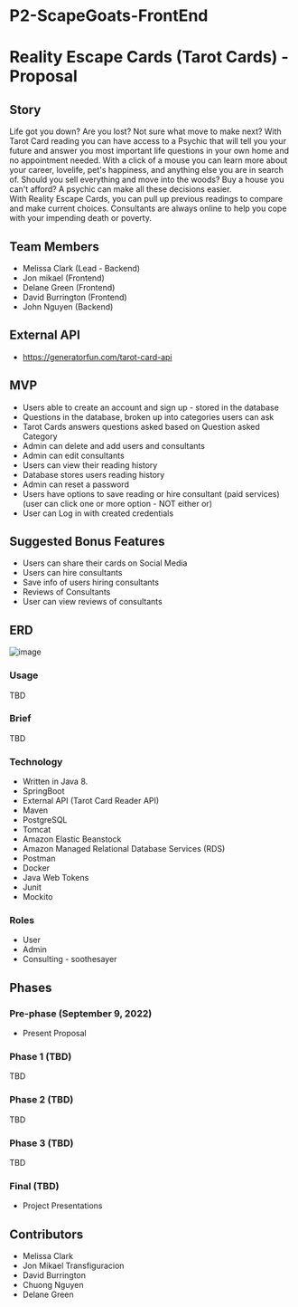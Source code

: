 # P2-ScapeGoats-FrontEnd

# Reality Escape Cards (Tarot Cards) - Proposal

## Story

Life got you down?  Are you lost?  Not sure what move to make next?  With Tarot Card reading you can have access to a Psychic that will tell you your future and answer you most important life questions in your own home and no appointment needed.  With a click of a mouse you can learn more about your career, lovelife, pet's happiness, and anything else you are in search of.  Should you sell everything and move into the woods?  Buy a house you can't afford?  A psychic can make all these decisions easier.  
With Reality Escape Cards, you can pull up previous readings to compare and make current choices.  Consultants are always online to help you cope with your impending death or poverty.

## Team Members

* Melissa Clark (Lead - Backend)
* Jon mikael (Frontend)
* Delane Green (Frontend)
* David Burrington (Frontend)
* John Nguyen (Backend)

## External API

* https://generatorfun.com/tarot-card-api

## MVP

* Users able to create an account and sign up - stored in the database
* Questions in the database, broken up into categories users can ask 
* Tarot Cards answers questions asked based on Question asked Category
* Admin can delete and add users and consultants
* Admin can edit consultants
* Users can view their reading history
* Database stores users reading history
* Admin can reset a password
* Users have options to save reading or hire consultant (paid services) (user can click one or more option - NOT either or)
* User can Log in with created credentials

## Suggested Bonus Features

* Users can share their cards on Social Media
* Users can hire consultants
* Save info of users hiring consultants
* Reviews of Consultants
* User can view reviews of consultants

## ERD

![image](https://user-images.githubusercontent.com/37430000/189426944-0b9106b7-31d2-4fc5-bec7-2f55b44c7f37.png)


### Usage

TBD


### Brief

TBD

### Technology

* Written in Java 8.
* SpringBoot
* External API (Tarot Card Reader API)
* Maven
* PostgreSQL
* Tomcat
* Amazon Elastic Beanstock
* Amazon Managed Relational Database Services (RDS)
* Postman
* Docker
* Java Web Tokens
* Junit
* Mockito

### Roles

* User
* Admin
* Consulting - soothesayer

## Phases

### Pre-phase (September 9, 2022)

* Present Proposal

### Phase 1 (TBD)

TBD

### Phase 2 (TBD)

TBD

### Phase 3 (TBD)

TBD

### Final (TBD)

* Project Presentations

## Contributors

* Melissa Clark
* Jon Mikael Transfiguracion
* David Burrington
* Chuong Nguyen
* Delane Green
